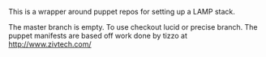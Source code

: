 This is a wrapper around puppet repos for setting up a LAMP stack.

The master branch is empty. To use checkout lucid or precise branch. The puppet manifests are based off work done by tizzo at http://www.zivtech.com/